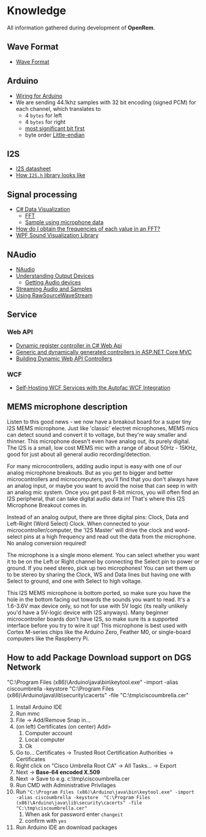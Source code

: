 # Knowledge

All information gathered during development of **OpenRem**.

## Wave Format
* [Wave Format](http://soundfile.sapp.org/doc/WaveFormat/)

## Arduino 
* [Wiring for Arduino](https://learn.adafruit.com/adafruit-i2s-mems-microphone-breakout/arduino-wiring-and-test)
* We are sending 44.1khz samples with 32 bit encoding (signed PCM) for each channel, which translates to
    * 4 `bytes` for left 
    * 4 `bytes` for right
    * [most significant bit first](https://en.wikipedia.org/wiki/Bit_numbering#Most_significant_bit)
    * byte order [Little-endian](https://en.wikipedia.org/wiki/Endianness#Little)

## I2S
* [I2S datasheet](https://www.sparkfun.com/datasheets/BreakoutBoards/I2SBUS.pdf)
* [How `I2S.h` library looks like](https://github.com/arduino/ArduinoCore-samd/tree/master/libraries/I2S/src)

## Signal processing
* [C# Data Visualization](https://github.com/swharden/Csharp-Data-Visualization)
    * [FFT](https://github.com/swharden/Csharp-Data-Visualization/blob/master/notes/FFT.md)
    * [Sample using microphone data](https://github.com/swharden/Csharp-Data-Visualization/tree/master/projects/18-09-19_microphone_FFT_revisited)
* [How do I obtain the frequencies of each value in an FFT?](https://stackoverflow.com/questions/4364823/)
* [WPF Sound Visualization Library](https://github.com/jacobjohnston/wpfsvl)

## NAudio
* [NAudio](https://github.com/naudio/NAudio)
* [Understanding Output Devices](https://github.com/naudio/NAudio/blob/master/Docs/OutputDeviceTypes.md)
    * [Getting Audio devices](https://github.com/naudio/NAudio/blob/master/Docs/EnumerateOutputDevices.md)
* [Streaming Audio and Samples](https://github.com/naudio/NAudio/blob/master/Docs/WaveProviders.md)
* [Using RawSourceWaveStream](https://github.com/naudio/NAudio/blob/master/Docs/RawSourceWaveStream.md)

## Service

### Web API

* [Dynamic register controller in C# Web Api](https://stackoverflow.com/questions/37813884/dynamic-register-controller-in-c-sharp-web-api)
* [Generic and dynamically generated controllers in ASP.NET Core MVC](https://www.strathweb.com/2018/04/generic-and-dynamically-generated-controllers-in-asp-net-core-mvc/)
* [Building Dynamic Web API Controllers](https://aspnetboilerplate.com/Pages/Documents/Dynamic-Web-API)

### WCF

* [Self-Hosting WCF Services with the Autofac WCF Integration](https://alexmg.com/posts/self-hosting-wcf-services-with-the-autofac-wcf-integration)

## MEMS microphone description

Listen to this good news - we now have a breakout board for a super tiny I2S MEMS microphone. Just like 'classic' electret microphones, MEMS mics can detect sound and convert it to voltage, but they're way smaller and thinner. This microphone doesn't even have analog out, its purely digital. The I2S is a small, low cost MEMS mic with a range of about 50Hz - 15KHz, good for just about all general audio recording/detection.

For many microcontrollers, adding audio input is easy with one of our analog microphone breakouts. But as you get to bigger and better microcontrollers and microcomputers, you'll find that you don't always have an analog input, or maybe you want to avoid the noise that can seep in with an analog mic system. Once you get past 8-bit micros, you will often find an I2S peripheral, that can take digital audio data in! That's where this I2S Microphone Breakout comes in.

Instead of an analog output, there are three digital pins: Clock, Data and Left-Right (Word Select) Clock. When connected to your microcontroller/computer, the 'I2S Master' will drive the clock and word-select pins at a high frequency and read out the data from the microphone. No analog conversion required!

The microphone is a single mono element. You can select whether you want it to be on the Left or Right channel by connecting the Select pin to power or ground. If you need stereo, pick up two microphones! You can set them up to be stereo by sharing the Clock, WS and Data lines but having one with Select to ground, and one with Select to high voltage.

This I2S MEMS microphone is bottom ported, so make sure you have the hole in the bottom facing out towards the sounds you want to read. It's a 1.6-3.6V max device only, so not for use with 5V logic (its really unlikely you'd have a 5V-logic device with I2S anyways). Many beginner microcontroller boards don't have I2S, so make sure its a supported interface before you try to wire it up! This microphone is best used with Cortex M-series chips like the Arduino Zero, Feather M0, or single-board computers like the Raspberry Pi.

## How to add Package Download support on DGS Network
"C:\Program Files (x86)\Arduino\java\bin\keytool.exe" -import -alias ciscoumbrella -keystore  "C:\Program Files (x86)\Arduino\java\lib\security\cacerts" -file "C:\tmp\ciscoumbrella.cer"
1. Install Arduino IDE
1. Run mmc
1. File -> Add/Remove Snap in...
1. (on left) Certificates (on center) Add> 
    1. Computer account
    1. Local computer
    1. Ok
1. Go to... Certificates -> Trusted Root Certification Authorities -> Certificates
1. Right click on "Cisco Umbrella Root CA" -> All Tasks... -> Export
1. Next -> **Base-64 encoded X.509**
1. Next -> Save to e.g. c:\tmp\ciscoumbrella.cer
1. Run CMD with Administrative Privilages
1. Run `"C:\Program Files (x86)\Arduino\java\bin\keytool.exe" -import -alias ciscoumbrella -keystore  "C:\Program Files (x86)\Arduino\java\lib\security\cacerts" -file "C:\tmp\ciscoumbrella.cer"`
    1. When ask for password enter `changeit`
    1. confirm with `yes`
1. Run Arduino IDE an download packages
